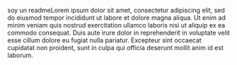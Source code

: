soy un readmeLorem ipsum dolor sit amet, consectetur
adipiscing elit, sed do eiusmod tempor
incididunt ut labore et dolore magna aliqua. Ut enim ad minim veniam
 quis nostrud exercitation ullamco laboris nisi ut aliquip ex ea commodo
 consequat. Duis
 aute irure dolor
 in reprehenderit in
 voluptate velit esse
 cillum dolore eu fugiat nulla pariatur. Excepteur sint occaecat
 cupidatat
 non proident, sunt in culpa qui officia deserunt mollit anim id est laborum.